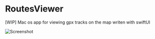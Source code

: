 # RoutesViewer
[WIP] Mac os app for viewing gpx tracks on the map writen with swiftUI

![Screenshot](/Resources/Screenshot.png)